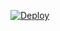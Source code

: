 [![Deploy](https://www.herokucdn.com/deploy/button.svg)](https://heroku.com/deploy?template=https://github.com/dawawasgg/anjayblo/)
